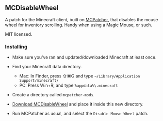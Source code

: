 ## MCDisableWheel

A patch for the Minecraft client, built on [MCPatcher], that disables the
mouse wheel for inventory scrolling. Handy when using a Magic Mouse, or such.

MIT licensed.

 [MCPatcher]: http://www.minecraftforum.net/topic/232701-12w27a-125update-710-mcpatcher-hd-fix-240/

### Installing

- Make sure you've ran and updated/downloaded Minecraft at least once.

- Find your Minecraft data directory.

  * Mac: In Finder, press ⇧⌘G and type
    `~/Library/Application Support/minecraft/`
  * PC: Press Win+R, and type
    `%appdata%\.minecraft`

- Create a directory called `mcpatcher-mods`.

- [Download MCDisableWheel] and place it inside this new directory.

- Run MCPatcher as usual, and select the `Disable Mouse Wheel` patch.

 [Download MCDisableWheel]: https://github.com/downloads/stephank/mcdisablewheel/MCDisableWheel-0.2.jar
